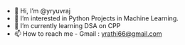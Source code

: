 - 👋 Hi, I’m @yryuvraj
- 👀 I’m interested in Python Projects in Machine Learning.
- 🌱 I’m currently learning DSA on CPP 
- 📫 How to reach me - Gmail : yrathi66@gmail.com

<!---
yryuvraj/yryuvraj is a ✨ special ✨ repository because its `README.md` (this file) appears on your GitHub profile.
You can click the Preview link to take a look at your changes.
--->
